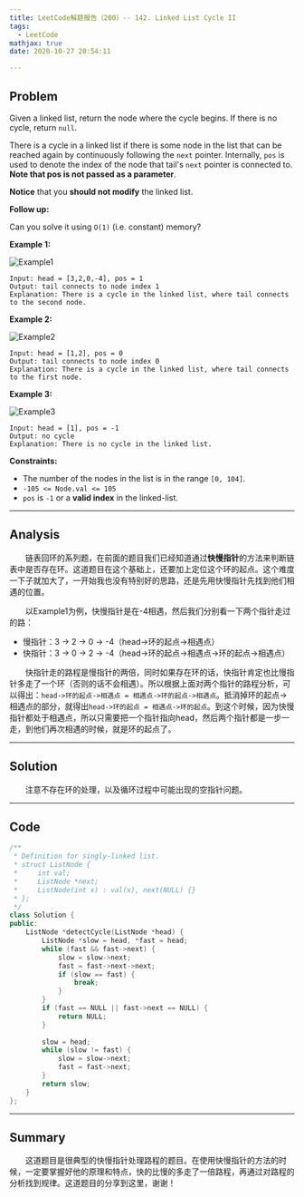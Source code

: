 ```yaml
---
title: LeetCode解题报告（200）-- 142. Linked List Cycle II
tags:
  - LeetCode
mathjax: true
date: 2020-10-27 20:54:11

---
```


## Problem

Given a linked list, return the node where the cycle begins. If there is no cycle, return `null`.

There is a cycle in a linked list if there is some node in the list that can be reached again by continuously following the `next` pointer. Internally, `pos` is used to denote the index of the node that tail's `next` pointer is connected to. **Note that pos is not passed as a parameter**.

**Notice** that you **should not modify** the linked list.

**Follow up:**

Can you solve it using `O(1)` (i.e. constant) memory?

<!-- more -->

**Example 1:**

![Example1](https://assets.leetcode.com/uploads/2018/12/07/circularlinkedlist.png)

```
Input: head = [3,2,0,-4], pos = 1
Output: tail connects to node index 1
Explanation: There is a cycle in the linked list, where tail connects to the second node.
```

**Example 2:**

![Example2](https://assets.leetcode.com/uploads/2018/12/07/circularlinkedlist_test2.png)

```
Input: head = [1,2], pos = 0
Output: tail connects to node index 0
Explanation: There is a cycle in the linked list, where tail connects to the first node.
```

**Example 3:**

![Example3](https://assets.leetcode.com/uploads/2018/12/07/circularlinkedlist_test3.png)

```
Input: head = [1], pos = -1
Output: no cycle
Explanation: There is no cycle in the linked list.
```

**Constraints:**

- The number of the nodes in the list is in the range `[0, 104]`.
- `-105 <= Node.val <= 105`
- `pos` is `-1` or a **valid index** in the linked-list.

------

## Analysis

&emsp;&emsp;链表回环的系列题，在前面的题目我们已经知道通过**快慢指针**的方法来判断链表中是否存在环。这道题目在这个基础上，还要加上定位这个环的起点。这个难度一下子就加大了，一开始我也没有特别好的思路，还是先用快慢指针先找到他们相遇的位置。

&emsp;&emsp;以Example1为例，快慢指针是在-4相遇，然后我们分别看一下两个指针走过的路：

- 慢指针：3 -> 2 -> 0 -> -4（head->环的起点->相遇点）
- 快指针：3 -> 0 -> 2 -> -4（head->环的起点->相遇点->环的起点->相遇点）

&emsp;&emsp;快指针走的路程是慢指针的两倍，同时如果存在环的话，快指针肯定也比慢指针多走了一个环（否则的话不会相遇）。所以根据上面对两个指针的路程分析，可以得出：`head->环的起点->相遇点 = 相遇点->环的起点->相遇点`。抵消掉环的起点->相遇点的部分，就得出`head->环的起点 = 相遇点->环的起点`。到这个时候，因为快慢指针都处于相遇点，所以只需要把一个指针指向head，然后两个指针都是一步一走，到他们再次相遇的时候，就是环的起点了。

------

## Solution

&emsp;&emsp;注意不存在环的处理，以及循环过程中可能出现的空指针问题。

------

## Code

```c++
/**
 * Definition for singly-linked list.
 * struct ListNode {
 *     int val;
 *     ListNode *next;
 *     ListNode(int x) : val(x), next(NULL) {}
 * };
 */
class Solution {
public:
    ListNode *detectCycle(ListNode *head) {
        ListNode *slow = head, *fast = head;
        while (fast && fast->next) {
            slow = slow->next;
            fast = fast->next->next;
            if (slow == fast) {
                break;
            }
        }
        if (fast == NULL || fast->next == NULL) {
            return NULL;
        }
        
        slow = head;
        while (slow != fast) {
            slow = slow->next;
            fast = fast->next;
        }
        return slow;
    }
};
```

------

## Summary

&emsp;&emsp;这道题目是很典型的快慢指针处理路程的题目。在使用快慢指针的方法的时候，一定要掌握好他的原理和特点，快的比慢的多走了一倍路程，再通过对路程的分析找到规律。这道题目的分享到这里，谢谢！
